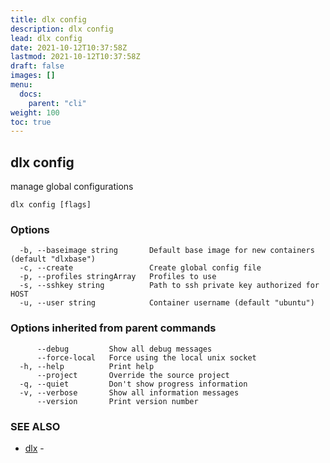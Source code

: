 ```yaml
---
title: dlx config
description: dlx config
lead: dlx config
date: 2021-10-12T10:37:58Z
lastmod: 2021-10-12T10:37:58Z
draft: false
images: []
menu:
  docs:
    parent: "cli"
weight: 100
toc: true
---
```

## dlx config

manage global configurations

```
dlx config [flags]
```

### Options

```
  -b, --baseimage string       Default base image for new containers (default "dlxbase")
  -c, --create                 Create global config file
  -p, --profiles stringArray   Profiles to use
  -s, --sshkey string          Path to ssh private key authorized for HOST
  -u, --user string            Container username (default "ubuntu")
```

### Options inherited from parent commands

```
      --debug         Show all debug messages
      --force-local   Force using the local unix socket
  -h, --help          Print help
      --project       Override the source project
  -q, --quiet         Don't show progress information
  -v, --verbose       Show all information messages
      --version       Print version number
```

### SEE ALSO

* [dlx](/docs/cmd/dlx)	 - 


